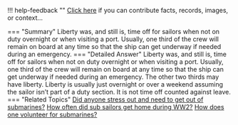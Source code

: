 !!! help-feedback ""
    <a href="/feedback/" data-feedback-link>Click here</a>
    if you can contribute facts, records, images, or context…

<a id="summary"></a>
=== "Summary"
    Liberty was, and still is, time off for sailors when not on duty overnight or when visiting a port. Usually, one third of the crew will remain on board at any time so that the ship can get underway if needed during an emergency.
=== "Detailed Answer"
    Liberty was, and still is, time off for sailors when not on duty overnight or when visiting a port. Usually, one third of the crew will remain on board at any time so that the ship can get underway if needed during an emergency. The other two thirds may have liberty. Liberty is usually just overnight or over a weekend assuming the sailor isn’t part of a duty section. It is not time off counted against leave.
=== "Related Topics"
    [Did anyone stress out and need to get out of submarines?](did-anyone-stress-out-and-need-to-get-out-of-submarines.md#summary)
    [How often did sub sailors get home during WW2?](how-often-did-sub-sailors-get-home-during-ww2.md#summary)
    [How does one volunteer for submarines?](how-does-one-volunteer-for-submarines.md#summary)
